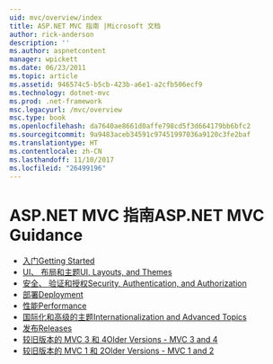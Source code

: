 ```yaml
---
uid: mvc/overview/index
title: ASP.NET MVC 指南 |Microsoft 文档
author: rick-anderson
description: ''
ms.author: aspnetcontent
manager: wpickett
ms.date: 06/23/2011
ms.topic: article
ms.assetid: 946574c5-b5cb-423b-a6e1-a2cfb506ecf9
ms.technology: dotnet-mvc
ms.prod: .net-framework
msc.legacyurl: /mvc/overview
msc.type: book
ms.openlocfilehash: da7640ae8661d0affe798cd5f3d664179bb6bfc2
ms.sourcegitcommit: 9a9483aceb34591c97451997036a9120c3fe2baf
ms.translationtype: HT
ms.contentlocale: zh-CN
ms.lasthandoff: 11/10/2017
ms.locfileid: "26499196"
---
```

<a name="aspnet-mvc-guidance"></a><span data-ttu-id="4e3d4-102">ASP.NET MVC 指南</span><span class="sxs-lookup"><span data-stu-id="4e3d4-102">ASP.NET MVC Guidance</span></span>
====================
- [<span data-ttu-id="4e3d4-103">入门</span><span class="sxs-lookup"><span data-stu-id="4e3d4-103">Getting Started</span></span>](getting-started/index.md)
- [<span data-ttu-id="4e3d4-104">UI、 布局和主题</span><span class="sxs-lookup"><span data-stu-id="4e3d4-104">UI, Layouts, and Themes</span></span>](views/index.md)
- [<span data-ttu-id="4e3d4-105">安全、 验证和授权</span><span class="sxs-lookup"><span data-stu-id="4e3d4-105">Security, Authentication, and Authorization</span></span>](security/index.md)
- [<span data-ttu-id="4e3d4-106">部署</span><span class="sxs-lookup"><span data-stu-id="4e3d4-106">Deployment</span></span>](deployment/index.md)
- [<span data-ttu-id="4e3d4-107">性能</span><span class="sxs-lookup"><span data-stu-id="4e3d4-107">Performance</span></span>](performance/index.md)
- [<span data-ttu-id="4e3d4-108">国际化和高级的主题</span><span class="sxs-lookup"><span data-stu-id="4e3d4-108">Internationalization and Advanced Topics</span></span>](advanced/index.md)
- [<span data-ttu-id="4e3d4-109">发布</span><span class="sxs-lookup"><span data-stu-id="4e3d4-109">Releases</span></span>](releases/index.md)
- [<span data-ttu-id="4e3d4-110">较旧版本的 MVC 3 和 4</span><span class="sxs-lookup"><span data-stu-id="4e3d4-110">Older Versions - MVC 3 and 4</span></span>](older-versions/index.md)
- [<span data-ttu-id="4e3d4-111">较旧版本的 MVC 1 和 2</span><span class="sxs-lookup"><span data-stu-id="4e3d4-111">Older Versions - MVC 1 and 2</span></span>](older-versions-1/index.md)
